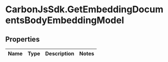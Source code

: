 # CarbonJsSdk.GetEmbeddingDocumentsBodyEmbeddingModel

## Properties

Name | Type | Description | Notes
------------ | ------------- | ------------- | -------------



